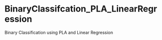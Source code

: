# BinaryClassifcation_PLA_LinearRegression
Binary Classification using PLA and Linear Regression                                     
